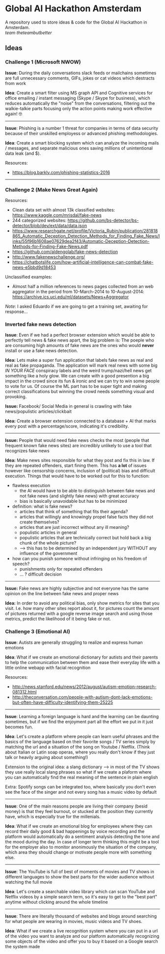 # Global AI Hackathon Amsterdam

A repository used to store ideas & code for the Global AI Hackathon in Amsterdam.  
_team theteambutbetter_


## Ideas

### Challenge 1 (Microsoft NWOW)

**Issue**: During the daily conversations slack feeds or mailchains sometimes are full unnecessary comments, GIFs, jokes or cat videos which destracts from work

**Idea**: Create a smart filter using MS graph API and Cognitive services for office emailing / instant messaging (Skype / Skype for business), which reduces automatically the "noise" from the conversations, filtering out the walkie-talkie parts focusing only the action points making work effective again! 🤓

---

**Issue**: Phishing is a number 1 threat for companies in terms of data security because of their unskilled employess or advanced phishing methodologies.

**Idea**: Create a smart blocking system which can analyze the incoming mails / messages, and separate malicious ones saving millions of unintentional data leak (and $).

Resources:
  * https://blog.barkly.com/phishing-statistics-2016

---

### Challenge 2 (Make News Great Again)
Resources:  
  * Clean data set with almost 13k classified websites: https://www.kaggle.com/mrisdal/fake-news
  * 244 categorized websites: https://github.com/bs-detector/bs-detector/blob/dev/ext/data/data.json
  * https://www.researchgate.net/profile/Victoria_Rubin/publication/281818865_Automatic_Deception_Detection_Methods_for_Finding_Fake_News/links/55f96b1608ae07629dea2f43/Automatic-Deception-Detection-Methods-for-Finding-Fake-News.pdf
  * https://github.com/aldengolab/fake-news-detection
  * http://www.fakenewschallenge.org/
  * https://chatbotslife.com/how-artificial-intelligence-can-combat-fake-news-e5bbd9d18453

Unclassified examples:  
  * Almost half a million references to news pages collected from an web aggregator in the period from 10-March-2014 to 10-August-2014: https://archive.ics.uci.edu/ml/datasets/News+Aggregator

_Note_: I asked Eduardo if we are going to get a training set, awaiting for response...

### Inverted fake news detection

 **Issue**: Even if we had a perfect browser extension which would be able to perfectly tell news & fake news apart, the big problem is: The poeple who are consuming high amounts of fake news are the ones who would **never** install or use a fake news detection.

 **Idea:** Lets make a super fun application that labels fake news as real and real as fake propaganda. The application will mark real news with some big _IN YOUR FACE_ conspiracy labels and the weird trump/nazi/hell news get something like a holy glow. We can create with a good presention a big impact in the crowd since its fun & ironic and we can try to win some people to vote for us. Of course the ML part has to be super tight and making correct classifications but winning the crowd needs something visual and provoking.


**Issue:** Facebook/ Social Media in general is crawling with fake news/populistic articles/clickbait

**Idea:** Create a browser extension connected to a database + AI that marks every post with a percentage/score, indicating it's credibility.

---

**Issue:** People that would need fake news checks the most (people that frequent known fake news sites) are incredibly unlikely to use a tool that recognizes fake news

**Idea:** Make news sites responsible for what they post and fix this in law. If they are repeated offenders, start fining them. This has **a lot** of issues however like censorship concerns, inclusion of (political) bias and difficult execution. Things that would have to be worked out for this to function:
  * flawless execution
    * the AI would have to be able to distinguish between fake news and not fake news (and slightly fake news) with great accuracy
    * bias is basically unavoidable but has to be minimized
  * definition: what is fake news?
    * articles that think of something that fits their agenda?
    * articles that willingly and knowingly propel false facts they did not create themselves?
    * articles that are just incorrect without any ill meaning?
    * populistic articles in general
    * populistic articles that are technically correct but hold back a big chunk of the whole picture?
    * --> this has to be determined by an independent jury WITHOUT any influence of the government
  * how can you punish someone without infringing on his freedom of speech?
    * punishments only for repeated offenders
    * ... ? difficult decision

---

**Issue:** Fake news are highly subjective and not everyone has the same opinion on the line between fake news and proper news

**Idea:** In order to avoid any political bias, only show metrics for sites that you visit. I.e. how many other sites report about it, for pictures count the amount of pictures returned with a google reverse image search and using those metrics, predict the likelihood of it being fake or not.




### Challenge 3 (Emotional AI)

**Issue**: Autists are generally struggling to realize and express human emotions

**Idea**: What if we create an emotional dictionary for autists and their parents to help the communication between them and ease their everyday life with a little online webapp with facial recognition

Resources:
  * http://news.stanford.edu/news/2012/august/autism-emotion-research-081312.html
  * http://theconversation.com/people-with-autism-dont-lack-emotions-but-often-have-difficulty-identifying-them-25225

---

**Issue**: Learning a foreign language is hard and the learning can be daunting sometimes, but if we find the enjoyment part all the effort we put in it just becomes fun.

**Idea**: Let's create a platform where people can learn useful phrases and the basics of the language based on their favorite songs / TV series simply by matching the url and a situation of the song on Youtube / Netflix. (Think about Italian or Latin soap operas, where you really don't know if they just talk or heavily arguing about something!)

Extension to the original idea: a slang dictionary --> in most of the TV shows they use really local slang phrases so what if we create a plaform where you can automatically find the real meaning of the sentence in plain english

Extra: Spotify songs can be integrated too, where basically you don't even see the face of the singer and not every song has a music video by default

---

**Issue**: One of the main reasons people are living their company (besid money) is that they feel burnout, or stucked at the position they currently have, which is especially true for the millenials.

**Idea**: What if we create an emotional blog for employees where they can record their daily good & bad happenings by voice recording and the platform would automatically do a sentiment analysis detecting the tone and the mood during the day. In case of longer term thinking this might be a tool for the employer also to monitor anonimously the situation of the company, which area they should change or motivate people more with something else.

---

**Issue**: The YouTube is full of best of moments of movies and TV shows in different languages to show the best parts for the wider audience without watching the full movie

**Idea**: Let's create a searchable video library which can scan YouTube and Netflix videos by a simple search term, so it's easy to get to the "best part" anytime without clicking around the whole timeline

---

**Issue**: There are literally thousand of websites and blogs around searching for what people are wearing in movies, music videos and TV shoes.

**Idea**: What if we create a live recognition system where you can put in a url of the video you want to analyze and our platform automatically recognizing some objects of the video and offer you to buy it based on a Google search the system made
